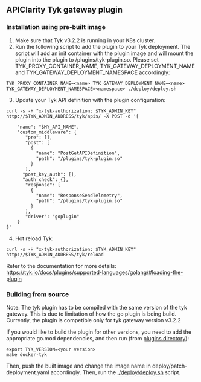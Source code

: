 ## APIClarity Tyk gateway plugin

### Installation using pre-built image

1. Make sure that Tyk v3.2.2 is running in your K8s cluster.
2. Run the following script to add the plugin to your Tyk deployment. The script will add an init container with the plugin image and will mount the plugin into the plugin to /plugins/tyk-plugin.so. Please set TYK_PROXY_CONTAINER_NAME, TYK_GATEWAY_DEPLOYMENT_NAME and TYK_GATEWAY_DEPLOYMENT_NAMESPACE accordingly:

```shell
TYK_PROXY_CONTAINER_NAME=<name> TYK_GATEWAY_DEPLOYMENT_NAME=<name> TYK_GATEWAY_DEPLOYMENT_NAMESPACE=<namespace> ./deploy/deploy.sh
```

3. Update your Tyk API definition with the plugin configuration:
```shell
curl -s -H "x-tyk-authorization: $TYK_ADMIN_KEY" http://$TYK_ADMIN_ADDRESS/tyk/apis/ -X POST -d '{

    "name": "$MY_API_NAME",
    "custom_middleware": {
       "pre": [],
       "post": [
         {
           "name": "PostGetAPIDefinition",
           "path": "/plugins/tyk-plugin.so"
         }
       ],
      "post_key_auth": [],
      "auth_check": {},
       "response": [
         {
           "name": "ResponseSendTelemetry",
           "path": "/plugins/tyk-plugin.so"
         }
       ],
       "driver": "goplugin"
    }
}'

```
4. Hot reload Tyk:
```shell
curl -s -H "x-tyk-authorization: $TYK_ADMIN_KEY" http://$TYK_ADMIN_ADDRESS/tyk/reload
```

Refer to the documentation for more details:
https://tyk.io/docs/plugins/supported-languages/golang/#loading-the-plugin

### Building from source

Note: The tyk plugin has to be compiled with the same version of the tyk gateway.
This is due to limitation of how the go plugin is being build.
Currently, the plugin is competible only for tyk gateway version v3.2.2

If you would like to build the plugin for other versions, you need to add the appropriate go.mod dependencies, and then run (from [plugins directory](https://github.com/apiclarity/apiclarity/edit/tyk-plugin/plugins/)):
```shell
export TYK_VERSION=<your version>
make docker-tyk
```

Then, push the built image and change the image name in deploy/patch-deployment.yaml accordingly.
Then, run the [./deploy/deploy.sh](https://github.com/apiclarity/apiclarity/blob/tyk-plugin/plugins/gateway/tyk/deploy/deploy.sh) script.
